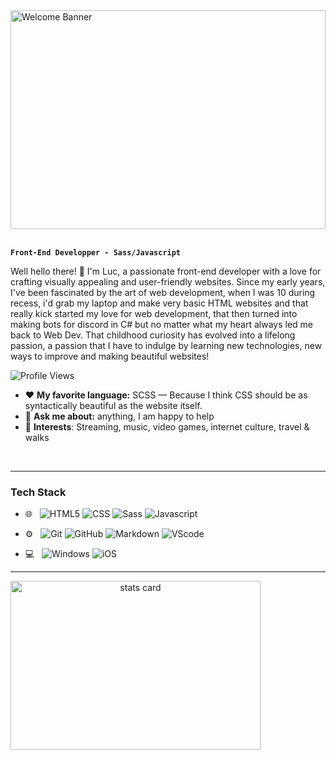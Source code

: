 <div style="position: relative;">
  <img style="width: 100%; height: 350px; object-fit: cover;" src="https://media.discordapp.net/attachments/1155893920169988186/1187379631154798612/firefox_EZ6RssuocC.png" alt="Welcome Banner">
</div>
<br>



**`Front-End Developper - Sass/Javascript`**

Well hello there! 👋 I'm Luc, a passionate front-end developer with a love for crafting visually appealing and user-friendly websites. Since my early years, I've been fascinated by the art of web development, when I was 10 during recess, i'd grab my laptop and make very basic HTML websites and that really kick started my love for web development, that then turned into making bots for discord in C# but no matter what my heart always led me back to Web Dev. That childhood curiosity has evolved into a lifelong passion, a passion that I have to indulge by learning new technologies, new ways to improve and making beautiful websites!
<br>

<img src="https://komarev.com/ghpvc/?username=moonstruckdev&style=for-the-badge&color=orange" alt="Profile Views">

- :heart: **My favorite language:** SCSS — Because I think CSS should be as syntactically beautiful as the website itself.
- 💬 **Ask me about:** anything, I am happy to help
- 💜 **Interests**: Streaming, music, video games, internet culture, travel & walks

<br/>


---

### Tech Stack

- 🌐 &nbsp;
  ![HTML5](https://img.shields.io/badge/HTML5-E34F26?style=for-the-badge&logo=html5&logoColor=white)
  ![CSS](https://img.shields.io/badge/CSS-239120?&style=for-the-badge&logo=css3&logoColor=white)
  ![Sass]( 	https://img.shields.io/badge/Sass-CC6699?style=for-the-badge&logo=sass&logoColor=white)
  ![Javascript](https://img.shields.io/badge/JavaScript-F7DF1E?style=for-the-badge&logo=javascript&logoColor=black)

- ⚙️ &nbsp;
  ![Git](https://img.shields.io/badge/Git-F05032?style=for-the-badge&logo=git&logoColor=white)
  ![GitHub](https://img.shields.io/badge/GitHub-100000?style=for-the-badge&logo=github&logoColor=white)
  ![Markdown](https://img.shields.io/badge/Markdown-000000?style=for-the-badge&logo=markdown&logoColor=white)
  ![VScode](https://img.shields.io/badge/Visual_Studio_Code-0078D4?style=for-the-badge&logo=visual%20studio%20code&logoColor=white)
- 💻 &nbsp;
  ![Windows](https://img.shields.io/badge/Windows-0078D6?style=for-the-badge&logo=windows&logoColor=white)
  ![iOS](https://img.shields.io/badge/iOS-000000?style=for-the-badge&logo=ios&logoColor=white)
 
--- 
<p>
<a align= "center" href="https://github.com/dataonatangent">
  <img alt= "stats card" height="270px" width="400" src="https://github-readme-stats.vercel.app/api?username=moonstruckdev&theme=dracula&show_icons=true&count_private=true" />
</p>
<br/>
</div>



